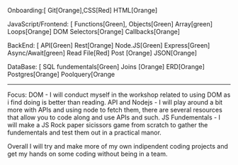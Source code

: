 Onboarding:[
Git[Orange],CSS[Red] HTML[Orange]

JavaScript/Frontend: [
Functions[Green], Objects[Green] Array[green] Loops[Orange] DOM Selectors[Orange]
Callbacks[Orange]

BackEnd: [
API[Green] Rest[Orange] Node.JS[Green] Express[Green] Async/Await[green] Read File[Red] Post [Orange] JSON[Orange]


DataBase: [
SQL fundementals[Green] Joins [Orange] ERD[Orange] Postgres[Orange] Poolquery[Orange

--------------------------------------------------------------------------------------------------------------------------------------------------------------------------------------------------------------------

Focus:
DOM - I will conduct myself in the workshop related to using DOM as i find doing is better than reading.
API and Nodejs - I will play around a bit more with APIs and using node to fetch them, there are several resources that allow you to code along and use APIs and such.
JS Fundementals - I will make a JS Rock paper sicissors game from scratch to gather the fundementals and test them out in a practical manor.

Overall I will try and make more of my own indipendent coding projects and get my hands on some coding without being in a team.

